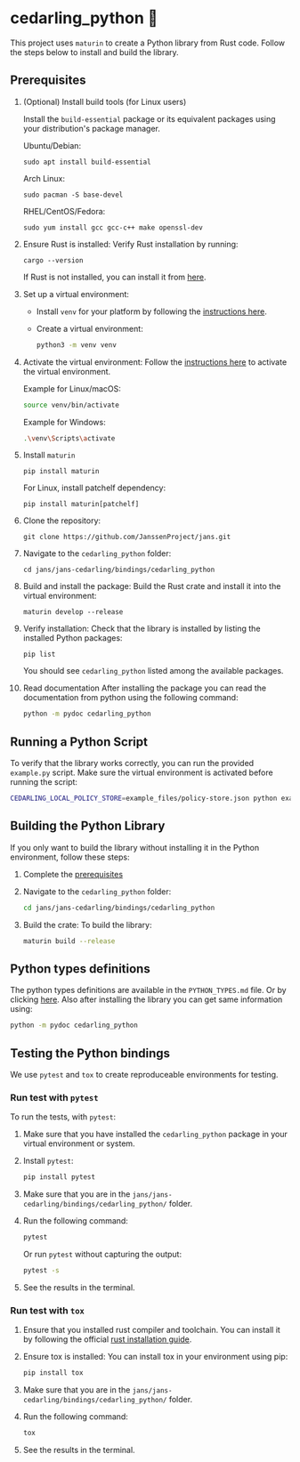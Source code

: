 # cedarling_python 🐍

This project uses `maturin` to create a Python library from Rust code. Follow the steps below to install and build the library.

## Prerequisites

1. (Optional) Install build tools (for Linux users)
   
   Install the `build-essential` package or its equivalent packages using your distribution's package manager.

   Ubuntu/Debian:

   ```
   sudo apt install build-essential
   ```

   Arch Linux:

   ```
   sudo pacman -S base-devel
   ```

   RHEL/CentOS/Fedora:

   ```
   sudo yum install gcc gcc-c++ make openssl-dev
   ```

1. Ensure Rust is installed:
   Verify Rust installation by running:

   ```
   cargo --version
   ```

   If Rust is not installed, you can install it from [here](https://www.rust-lang.org/tools/install).

1. Set up a virtual environment:
   - Install `venv` for your platform by following the [instructions here](https://virtualenv.pypa.io/en/latest/installation.html).
   - Create a virtual environment:

     ```bash
     python3 -m venv venv
     ```

1. Activate the virtual environment:
   Follow the [instructions here](https://packaging.python.org/guides/installing-using-pip-and-virtual-environments/#activate-a-virtual-environment) to activate the virtual environment.

   Example for Linux/macOS:

   ```bash
   source venv/bin/activate
   ```

   Example for Windows:

   ```bash
   .\venv\Scripts\activate
   ```

1. Install `maturin`

   ```
   pip install maturin
   ```
   For Linux, install patchelf dependency:
   ```
   pip install maturin[patchelf]
   ```

1. Clone the repository:
   ```
   git clone https://github.com/JanssenProject/jans.git
   ```

1. Navigate to the `cedarling_python` folder:

   ```
   cd jans/jans-cedarling/bindings/cedarling_python
   ```

1. Build and install the package:
   Build the Rust crate and install it into the virtual environment:

   ```
   maturin develop --release
   ```

1. Verify installation:
   Check that the library is installed by listing the installed Python packages:

   ```
   pip list
   ```

   You should see `cedarling_python` listed among the available packages.

1. Read documentation
  After installing the package you can read the documentation from python using the following command:

   ```bash
   python -m pydoc cedarling_python
   ```

## Running a Python Script

To verify that the library works correctly, you can run the provided `example.py` script. Make sure the virtual environment is activated before running the script:

```bash
CEDARLING_LOCAL_POLICY_STORE=example_files/policy-store.json python example.py
```

## Building the Python Library

If you only want to build the library without installing it in the Python environment, follow these steps:

1. Complete the [prerequisites](#Prerequisites)

1. Navigate to the `cedarling_python` folder:

   ```bash
   cd jans/jans-cedarling/bindings/cedarling_python
   ```

1. Build the crate:
   To build the library:

   ```bash
   maturin build --release
   ```

## Python types definitions

  The python types definitions are available in the `PYTHON_TYPES.md` file. Or by clicking [here](PYTHON_TYPES.md).
  Also after installing the library you can get same information using:

  ```bash
  python -m pydoc cedarling_python
  ```

## Testing the Python bindings

  We use `pytest` and `tox` to create reproduceable environments for testing.

### Run test with `pytest`  

  To run the tests, with `pytest`:
  
  1. Make sure that you have installed the `cedarling_python` package in your virtual environment or system.
  1. Install `pytest`:

     ```bash
     pip install pytest
     ```

  1. Make sure that you are in the `jans/jans-cedarling/bindings/cedarling_python/` folder.
  1. Run the following command:

     ```bash
     pytest
     ```

     Or run `pytest` without capturing the output:

     ```bash
     pytest -s
     ```

  1. See the results in the terminal.
  
### Run test with `tox`

  1. Ensure that you installed rust compiler and toolchain. You can install it by following the official [rust installation guide](https://www.rust-lang.org/tools/install).

  1. Ensure tox is installed:
  You can install tox in your environment using pip:

     ```bash
     pip install tox
     ```

  1. Make sure that you are in the `jans/jans-cedarling/bindings/cedarling_python/` folder.
  1. Run the following command:

     ```bash
     tox
     ```

  1. See the results in the terminal.
